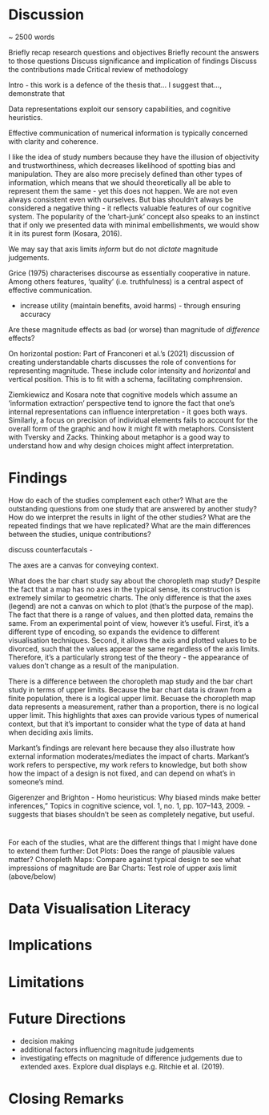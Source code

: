 # Discussion

~ 2500 words

Briefly recap research questions and objectives
Briefly recount the answers to those questions
Discuss significance and implication of findings
Discuss the contributions made
Critical review of methodology

Intro - this work is a defence of the thesis that… I suggest that…, demonstrate that

Data representations exploit our sensory capabilities, and cognitive heuristics. 

Effective communication of numerical information is typically concerned with clarity and coherence. 

I like the idea of study numbers because they have the illusion of objectivity and trustworthiness, which decreases likelihood of spotting bias and manipulation. They are also more precisely defined than other types of information, which means that we should theoretically all be able to represent them the same - yet this does not happen. We are not even always  consistent even with ourselves. But bias shouldn’t always be considered a negative thing - it reflects valuable features of our cognitive system. The popularity of the ‘chart-junk’ concept also speaks to an instinct that if only we presented data with minimal embellishments, we would show it in its purest form (Kosara, 2016). 

We may say that axis limits *inform* but do not *dictate* magnitude judgements. 

Grice (1975) characterises discourse as essentially cooperative in nature. Among others features, ‘quality’ (i.e. truthfulness) is a central aspect of effective communication. 

  * increase utility (maintain benefits, avoid harms) - through ensuring accuracy

Are these magnitude effects as bad (or worse) than magnitude of *difference* effects?

On horizontal postion: Part of Franconeri et al.’s (2021) discussion of creating understandable charts discusses the role of conventions for representing magnitude. These include color intensity and *horizontal* and vertical position. This is to fit with a schema, facilitating comphrension. 

Ziemkiewicz and Kosara note that cognitive models which assume an ‘information extraction’ perspective tend to ignore the fact that one’s internal representations can influence interpretation - it goes both ways. Similarly, a focus on precision of individual elements fails to account for the overall form of the graphic and how it might fit with metaphors. Consistent with Tversky and Zacks. Thinking about metaphor is a good way to understand how and why design choices might affect interpretation. 


# Findings

How do each of the studies complement each other? What are the outstanding questions from one study that are answered by another study? How do we interpret the results in light of the other studies? What are the repeated findings that we have replicated? What are the main differences between the studies, unique contributions?

discuss counterfacutals - 

The axes are a canvas for conveying context.

What does the bar chart study say about the choropleth map study?
Despite the fact that a map has no axes in the typical sense, its construction is extremely similar to geometric charts. The only difference is that the axes (legend) are not a canvas on which to plot (that’s the purpose of the map). The fact that there is a range of values, and then plotted data, remains the same. From an experimental point of view, however it’s useful. First, it’s a different type of encoding, so expands the evidence to different visualisation techniques. Second, it allows the axis and plotted values to be divorced, such that the values appear the same regardless of the axis limits. Therefore, it’s a particularly strong test of the theory - the appearance of values don’t change as a result of the manipulation. 

There is a difference between the choropleth map study and the bar chart study in terms of upper limits. Because the bar chart data is drawn from a finite population, there is a logical upper limit. Becuase the choropleth map data represents a measurement, rather than a proportion, there is no logical upper limit. This highlights that axes can provide various types of numerical context, but that it’s important to consider what the type of data at hand when deciding axis limits.  

Markant’s findings are relevant here because they also illustrate how external information moderates/mediates the impact of charts. Markant’s work refers to perspective, my work refers to knowledge, but both show how the impact of a design is not fixed, and can depend on what’s in someone’s mind. 

Gigerenzer and Brighton - Homo heuristicus: Why biased minds make better inferences,” Topics in cognitive science, vol. 1, no. 1, pp. 107–143, 2009. - suggests that biases shouldn’t be seen as completely negative, but useful.

# 

For each of the studies, what are the different things that I might have done to extend them further:
Dot Plots: Does the range of plausible values matter? 
Choropleth Maps: Compare against typical design to see what impressions of magnitude are
Bar Charts: Test role of upper axis limit (above/below)


# Data Visualisation Literacy

# Implications

# Limitations

# Future Directions

* decision making
* additional factors influencing magnitude judgements
* investigating effects on magnitude of difference judgements due to extended axes. Explore dual displays e.g. Ritchie et al. (2019). 

# Closing Remarks



